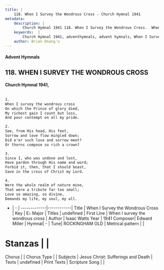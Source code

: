 ```yaml
---
title: |
    118. When I Survey the Wondrous Cross - Church Hymnal 1941
metadata:
    description: |
        Church Hymnal 1941 118. When I Survey the Wondrous Cross.  When I survey the wondrous cross On which the Prince of glory died, My richest gain I count but loss, And pour contempt on all my pride.  
    keywords:  |
        Church Hymnal 1941, adventhymnals, advent hymnals, When I Survey the Wondrous Cross, When I survey the wondrous cross. 
    author: Brian Onang'o
---
```


#### Advent Hymnals
## 118. WHEN I SURVEY THE WONDROUS CROSS
####  Church Hymnal 1941,

```txt

1.
When I survey the wondrous cross
On which the Prince of glory died,
My richest gain I count but loss,
And pour contempt on all my pride.

2.
See, from His head, His feet,
Sorrow and love flow mingled down;
Did e'er such love and sorrow meet?
Or thorns compose so rich a crown?

3.
Since I, who was undone and lost,
Have pardon through His name and word;
Forbid it, then, that I should boast,
Save in the cross of Christ my Lord.

4.
Were the whole realm of nature mine,
That were a tribute far too small;
Love so amazing, so divine,
Demands my life, my soul, my all.


```

- |   -  |
-------------|------------|
Title | When I Survey the Wondrous Cross |
Key | E♭ Major |
Titles | undefined |
First Line | When I survey the wondrous cross |
Author | Isaac Watts
Year | 1941
Composer| Edward Miller |
Hymnal|  - |
Tune| ROCKINGHAM OLD |
Metrical pattern | |
# Stanzas |  |
Chorus |  |
Chorus Type |  |
Subjects | Jesus Christ: Sufferings and Death |
Texts | undefined |
Print Texts | 
Scripture Song |  |
    
